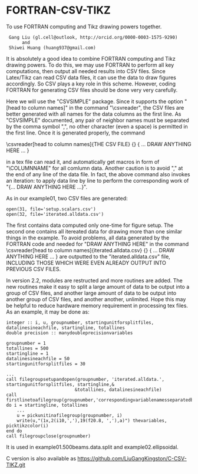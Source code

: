 # FORTRAN-CSV-TIKZ
To use FORTRAN computing and Tikz drawing powers together. 

     Gang Liu (gl.cell@outlook, http://orcid.org/0000-0003-1575-9290)
          and
     Shiwei Huang (huang937@gmail.com)
     
It is absolutely a good idea to combine FORTRAN computing and Tikz drawing powers. To do this, we may use FORTRAN to perform all key computations, then output all needed results into CSV files. Since Latex/Tikz can read CSV data files, it can use the data to draw figures accordingly. So CSV plays a key role in this scheme. However, coding FORTRAN for generating CSV files should be done very very carefully. 

Here we will use the "CSVSIMPLE" package. Since it supports the option "[head to column names]" in the command "\csvreader", the CSV files are better generated with all names for the data columns as the first line. As "CSVSIMPLE" documented, any pair of neighbor names must be separated by the comma symbol ",", no other character (even a space) is permitted in the first line. Once it is generated properly, the command

\csvreader[head to column names]{THE CSV FILE}  {}  {
... DRAW ANYTHING HERE ...
}

in a tex file can read it, and automatically get macros in form of "\COLUMNNAME" for all comlumn data. Another caution is to avoid "," at the end of any line of the data file. In fact, the above command also invokes an iteration: to apply data line by line to perform the corresponding work of "{... DRAW ANYTHING HERE ...}". 

As in our example01, two CSV files are generated: 

    open(31, file='setup.scalars.csv')
    open(32, file='iterated.alldata.csv')

The first contains data computed only one-time for figure setup. The second one contains all itereated data for drawing more than one similar things in the example. To avoid problems, all data generated by the FORTRAN code and needed for "DRAW ANYTHING HERE" in the command
\csvreader[head to column names]{iterated.alldata.csv}  {}  {
... DRAW ANYTHING HERE ...
}
are outputted to the "iterated.alldata.csv" file, INCLUDING THOSE WHICH WERE EVEN ALREADY OUTPUT INTO PREVIOUS CSV FILES. 

In version 2.2, modules are restructed and more routines are added. The new routines make it easy to split a large amount of data to be output into a group of CSV files, and another large amount of data to be output into another group of CSV files, and another another, unlimited. Hope this may be helpful to reduce hardware memory requirement in processing tex files. As an example, it may be done as:

    integer :: i, u, groupnumber, startingunitforsplitfiles, datalinesineachfile, startingline, totallines
    double precision :: manydoubleprecisionvariables

    groupnumber = 1
    totallines = 500
    startingline = 1
    datalinesineachfile = 50
    startingunitforsplitfiles = 30

    ...
    call filegroupsetupandopen(groupnumber, 'iterated.alldata.', startingunitforsplitfiles, startingline,&
                              &totallines, datalinesineachfile)
    call firstlinetoafilegroup(groupnumber,'correspondingvariablenamesseparatedbycommaswithoutanyingelse')
    do i = startingline, totallines
        ...
        u = pickunitinafilegroup(groupnumber, i)
        write(u,"(1x,2(i10,','),19(f20.8, ','),a)") thevariables, picktikzcolor(i)
    end do
    call filegroupclose(groupnumber)

It is used in example01.500beams.data.split and example02.ellipsoidal. 

C version is also available as
          https://github.com/LiuGangKingston/C-CSV-TIKZ.git





